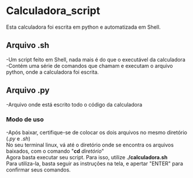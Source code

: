 # Calculadora_script

Esta calculadora foi escrita em python e automatizada em Shell.
## Arquivo .sh
-Um script feito em Shell, nada mais é do que o executável da calculadora  
-Contém uma série de comandos que chamam e executam o arquivo python, onde a calculadora foi escrita.  
## Arquivo .py
-Arquivo onde está escrito todo o código da calculadora
### Modo de uso
-Após baixar, certifique-se de colocar os dois arquivos no mesmo diretório (*.py* e *.sh*)  
No seu terminal linux, vá até o diretório onde se encontra os arquivos baixados, com o comando "**cd** *diretório*"  
Agora basta executar seu script. Para isso, utilize **./calculadora.sh**  
Para utiliza-la, basta seguir as instruções na tela, e apertar "ENTER" para confirmar seus comandos.
